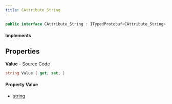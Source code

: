 ```yaml
---
title: CAttribute_String
---
```


```csharp
public interface CAttribute_String : ITypedProtobuf<CAttribute_String>, INativeHandle
```

#### Implements

## Properties

**Value** - [Source Code](https://github.com/swiftly-solution/swiftlys2/blob/main/managed/src/SwiftlyS2.Generated/Protobufs/Interfaces/CAttribute_String.cs#L13)

```csharp
string Value { get; set; }
```

#### Property Value

- [string](https://learn.microsoft.com/dotnet/api/system.string)


